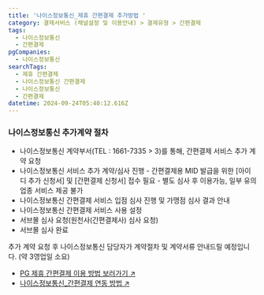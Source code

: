 ```yaml
---
title: '나이스정보통신_제휴 간편결제 추가방법 '
category: 결제서비스 (채널설정 및 이용안내) > 결제유형 > 간편결제
tags:
  - 나이스정보통신
  - 간편결제
pgCompanies:
  - 나이스정보통신
searchTags:
  - 제휴 간편결제
  - 나이스정보통신 간편결제
  - 나이스정보통신
  - 간편결제
datetime: 2024-09-24T05:40:12.616Z
---
```


<Callout content="나이스정보통신에 이미 가입되어 있으신 경우, 
나이스정보통신측에 간편결제 추가계약 절차가 필요 합니다!" />

### 나이스정보통신 추가계약 절차

- 나이스정보통신 계약부서(TEL : 1661-7335 > 3)를 통해, 간편결제 서비스 추가 계약 요청
- 나이스정보통신 서비스 추가 계약/심사 진행
  \- 간편결제용 MID 발급을 위한 \[아이디 추가 신청서] 및 \[간편결제 신청서] 접수 필요
  \- 별도 심사 후 이용가능, 일부 유의업종 서비스 제공 불가
- 나이스정보통신 간편결제 서비스 입점 심사 진행 및 가맹점 심사 결과 안내
- 나이스정보통신 간편결제 서비스 사용 설정
- 서브몰 심사 요청(원천사(간편결제사) 심사 요청)
- 서브몰 심사 완료

추가 계약 요청 후 나이스정보통신 담당자가 계약절차 및 계약서류 안내드릴 예정입니다. (약 3영업일 소요)

- [PG 제휴 간편결제 이용 방법 보러가기 ↗](https://help-center-portone.vercel.app/content/hub-service-fee)
- [나이스정보통신\_간편결제 연동 방법 ↗](https://help.portone.io/content/nice-easypay-hub-fee)

<Callout title="참고사항" content="나이스정보통신는 일반결제와 제휴 간편결제용 MID가 별도 발급되므로, 추가 설정하시어 pg파라미터에 MID를 지정하여 요청하도록 구현 부탁 드립니다." />
